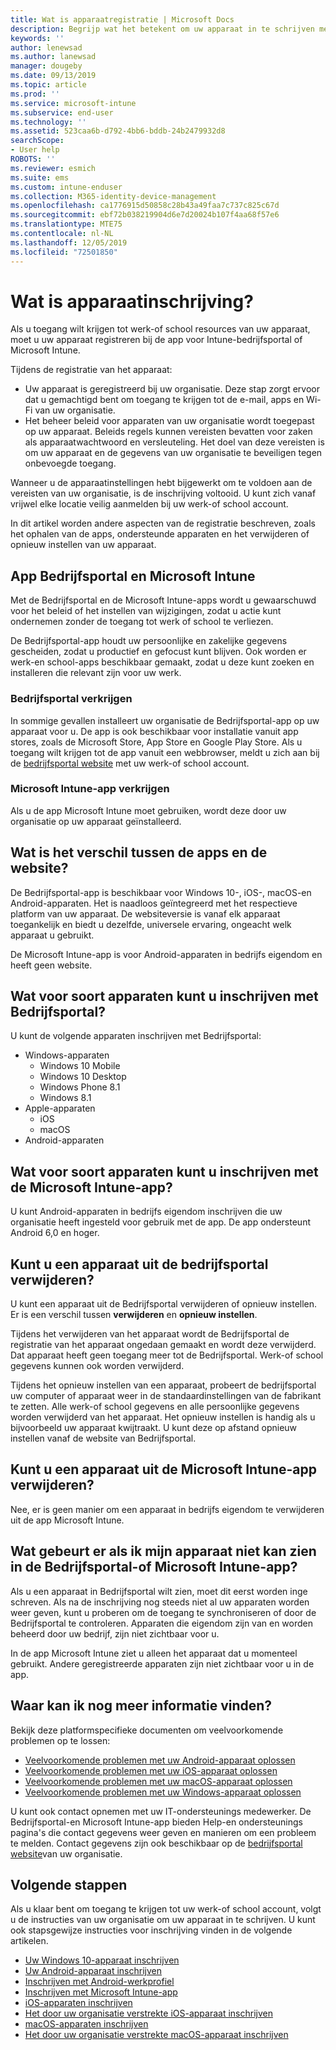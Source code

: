 ```yaml
---
title: Wat is apparaatregistratie | Microsoft Docs
description: Begrijp wat het betekent om uw apparaat in te schrijven met de Bedrijfsportal en Microsoft Intune app.
keywords: ''
author: lenewsad
ms.author: lanewsad
manager: dougeby
ms.date: 09/13/2019
ms.topic: article
ms.prod: ''
ms.service: microsoft-intune
ms.subservice: end-user
ms.technology: ''
ms.assetid: 523caa6b-d792-4bb6-bddb-24b2479932d8
searchScope:
- User help
ROBOTS: ''
ms.reviewer: esmich
ms.suite: ems
ms.custom: intune-enduser
ms.collection: M365-identity-device-management
ms.openlocfilehash: ca1776915d50858c28b43a49faa7c737c825c67d
ms.sourcegitcommit: ebf72b038219904d6e7d20024b107f4aa68f57e6
ms.translationtype: MTE75
ms.contentlocale: nl-NL
ms.lasthandoff: 12/05/2019
ms.locfileid: "72501850"
---
```

# <a name="what-is-device-enrollment"></a>Wat is apparaatinschrijving?
Als u toegang wilt krijgen tot werk-of school resources van uw apparaat, moet u uw apparaat registreren bij de app voor Intune-bedrijfsportal of Microsoft Intune. 

Tijdens de registratie van het apparaat:

* Uw apparaat is geregistreerd bij uw organisatie. Deze stap zorgt ervoor dat u gemachtigd bent om toegang te krijgen tot de e-mail, apps en Wi-Fi van uw organisatie. 
* Het beheer beleid voor apparaten van uw organisatie wordt toegepast op uw apparaat. Beleids regels kunnen vereisten bevatten voor zaken als apparaatwachtwoord en versleuteling. Het doel van deze vereisten is om uw apparaat en de gegevens van uw organisatie te beveiligen tegen onbevoegde toegang.

Wanneer u de apparaatinstellingen hebt bijgewerkt om te voldoen aan de vereisten van uw organisatie, is de inschrijving voltooid. U kunt zich vanaf vrijwel elke locatie veilig aanmelden bij uw werk-of school account.  

In dit artikel worden andere aspecten van de registratie beschreven, zoals het ophalen van de apps, ondersteunde apparaten en het verwijderen of opnieuw instellen van uw apparaat.  

## <a name="company-portal-and-microsoft-intune-app"></a>App Bedrijfsportal en Microsoft Intune

Met de Bedrijfsportal en de Microsoft Intune-apps wordt u gewaarschuwd voor het beleid of het instellen van wijzigingen, zodat u actie kunt ondernemen zonder de toegang tot werk of school te verliezen. 

De Bedrijfsportal-app houdt uw persoonlijke en zakelijke gegevens gescheiden, zodat u productief en gefocust kunt blijven. Ook worden er werk-en school-apps beschikbaar gemaakt, zodat u deze kunt zoeken en installeren die relevant zijn voor uw werk.  

### <a name="get-company-portal"></a>Bedrijfsportal verkrijgen

In sommige gevallen installeert uw organisatie de Bedrijfsportal-app op uw apparaat voor u. De app is ook beschikbaar voor installatie vanuit app stores, zoals de Microsoft Store, App Store en Google Play Store. Als u toegang wilt krijgen tot de app vanuit een webbrowser, meldt u zich aan bij de [bedrijfsportal website](https://go.microsoft.com/fwlink/?linkid=2010980) met uw werk-of school account.  

### <a name="get-microsoft-intune-app"></a>Microsoft Intune-app verkrijgen

Als u de app Microsoft Intune moet gebruiken, wordt deze door uw organisatie op uw apparaat geïnstalleerd.  

## <a name="whats-the-difference-between-the-apps-and-the-website"></a>Wat is het verschil tussen de apps en de website?
De Bedrijfsportal-app is beschikbaar voor Windows 10-, iOS-, macOS-en Android-apparaten. Het is naadloos geïntegreerd met het respectieve platform van uw apparaat. De websiteversie is vanaf elk apparaat toegankelijk en biedt u dezelfde, universele ervaring, ongeacht welk apparaat u gebruikt. 

De Microsoft Intune-app is voor Android-apparaten in bedrijfs eigendom en heeft geen website.  

## <a name="what-kind-of-devices-can-you-enroll-with-company-portal"></a>Wat voor soort apparaten kunt u inschrijven met Bedrijfsportal?
U kunt de volgende apparaten inschrijven met Bedrijfsportal:  

- Windows-apparaten
  - Windows 10 Mobile
  - Windows 10 Desktop
  - Windows Phone 8.1
  - Windows 8.1
- Apple-apparaten
    - iOS
    - macOS
- Android-apparaten


## <a name="what-kind-of-devices-can-you-enroll-with-the-microsoft-intune-app"></a>Wat voor soort apparaten kunt u inschrijven met de Microsoft Intune-app?  
U kunt Android-apparaten in bedrijfs eigendom inschrijven die uw organisatie heeft ingesteld voor gebruik met de app. De app ondersteunt Android 6,0 en hoger. 

## <a name="can-you-remove-a-device-from-the-company-portal"></a>Kunt u een apparaat uit de bedrijfsportal verwijderen?
U kunt een apparaat uit de Bedrijfsportal verwijderen of opnieuw instellen. Er is een verschil tussen **verwijderen** en **opnieuw instellen**.

Tijdens het verwijderen van het apparaat wordt de Bedrijfsportal de registratie van het apparaat ongedaan gemaakt en wordt deze verwijderd. Dat apparaat heeft geen toegang meer tot de Bedrijfsportal. Werk-of school gegevens kunnen ook worden verwijderd. 

Tijdens het opnieuw instellen van een apparaat, probeert de bedrijfsportal uw computer of apparaat weer in de standaardinstellingen van de fabrikant te zetten. Alle werk-of school gegevens en alle persoonlijke gegevens worden verwijderd van het apparaat. Het opnieuw instellen is handig als u bijvoorbeeld uw apparaat kwijtraakt. U kunt deze op afstand opnieuw instellen vanaf de website van Bedrijfsportal.  

## <a name="can-you-remove-a-device-from-the-microsoft-intune-app"></a>Kunt u een apparaat uit de Microsoft Intune-app verwijderen?
Nee, er is geen manier om een apparaat in bedrijfs eigendom te verwijderen uit de app Microsoft Intune.  

## <a name="what-if-i-cant-see-my-device-in-the-company-portal-or-microsoft-intune-app"></a>Wat gebeurt er als ik mijn apparaat niet kan zien in de Bedrijfsportal-of Microsoft Intune-app?
Als u een apparaat in Bedrijfsportal wilt zien, moet dit eerst worden inge schreven. Als na de inschrijving nog steeds niet al uw apparaten worden weer geven, kunt u proberen om de toegang te synchroniseren of door de Bedrijfsportal te controleren. Apparaten die eigendom zijn van en worden beheerd door uw bedrijf, zijn niet zichtbaar voor u.

In de app Microsoft Intune ziet u alleen het apparaat dat u momenteel gebruikt. Andere geregistreerde apparaten zijn niet zichtbaar voor u in de app.  

## <a name="where-else-can-i-go-for-help"></a>Waar kan ik nog meer informatie vinden?  
Bekijk deze platformspecifieke documenten om veelvoorkomende problemen op te lossen:  

- [Veelvoorkomende problemen met uw Android-apparaat oplossen](check-compliance-on-your-device-android.md)  
- [Veelvoorkomende problemen met uw iOS-apparaat oplossen](troubleshoot-your-device-ios.md)
- [Veelvoorkomende problemen met uw macOS-apparaat oplossen](troubleshoot-your-device-macos.md)
- [Veelvoorkomende problemen met uw Windows-apparaat oplossen](troubleshoot-your-device-windows.md)

U kunt ook contact opnemen met uw IT-ondersteunings medewerker. De Bedrijfsportal-en Microsoft Intune-app bieden Help-en ondersteunings pagina's die contact gegevens weer geven en manieren om een probleem te melden. Contact gegevens zijn ook beschikbaar op de [bedrijfsportal website](https://go.microsoft.com/fwlink/?linkid=2010980)van uw organisatie.  

## <a name="next-steps"></a>Volgende stappen  

Als u klaar bent om toegang te krijgen tot uw werk-of school account, volgt u de instructies van uw organisatie om uw apparaat in te schrijven. U kunt ook stapsgewijze instructies voor inschrijving vinden in de volgende artikelen.

* [Uw Windows 10-apparaat inschrijven](enroll-windows-10-device.md)
* [Uw Android-apparaat inschrijven](enroll-device-android-company-portal.md)
* [Inschrijven met Android-werkprofiel](enroll-device-android-work-profile.md)
* [Inschrijven met Microsoft Intune-app](enroll-device-android-microsoft-intune-app.md)
* [iOS-apparaten inschrijven](enroll-your-device-in-intune-ios.md)
* [Het door uw organisatie verstrekte iOS-apparaat inschrijven](enroll-your-device-dep-ios.md)
* [macOS-apparaten inschrijven](enroll-your-device-in-intune-macos-cp.md)
* [Het door uw organisatie verstrekte macOS-apparaat inschrijven](enroll-company-device-macos.md)


